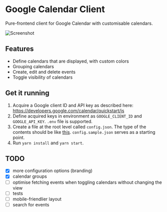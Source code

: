 # Google Calendar Client

Pure-frontend client for Google Calendar with customisable calendars.

![Screenshot](https://i.imgur.com/NxxFR9R.png)

## Features

- Define calendars that are displayed, with custom colors
- Grouping calendars
- Create, edit and delete events
- Toggle visibility of calendars

## Get it running

1.  Acquire a Google client ID and API key as described here: https://developers.google.com/calendar/quickstart/js
2.  Define acquired keys in environment as `GOOGLE_CLIENT_ID` and `GOOGLE_API_KEY`. `.env` file is supported.
3.  Create a file at the root level called `config.json`. The type of the contents should be like [this](https://github.com/bodyflex/google-calendar-client/blob/master/src/types.ts#L36-L39). `config.sample.json` serves as a starting point.
4.  Run `yarn install` and `yarn start`.

## TODO

- [x] more configuration options (branding)
- [x] calendar groups
- [ ] optimise fetching events when toggling calendars without changing the view
- [ ] tests
- [ ] mobile-friendlier layout
- [ ] search for events
